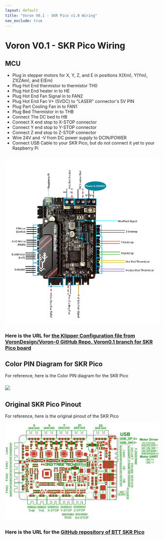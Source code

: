 ```yaml
---
layout: default
title: "Voron V0.1 - SKR Pico v1.0 Wiring"
nav_exclude: true
---
```


# Voron V0.1 - SKR Pico Wiring

## MCU

* Plug in stepper motors for X, Y, Z, and E in positions X(Xm), Y(Ym), Z1(ZAm), and E(Em)
* Plug Hot End thermistor to thermistor TH0
* Plug Hot End heater in to HE
* Plug Hot End Fan Signal in to FAN2
* Plug Hot End Fan V+ (5VDC) to "LASER" connector's 5V PIN
* Plug Part Cooling Fan in to FAN1
* Plug Bed Thermistor in to THB
* Connect The DC bed to HB
* Connect X end stop to X-STOP connector
* Connect Y end stop to Y-STOP connector
* Connect Z end stop to Z-STOP connector
* Wire 24V and -V from DC power supply to DCIN/POWER
* Connect USB Cable to your SKR Pico, but do not connect it yet to your Raspberry Pi

### ![](.images/../images/Voron0.1_Wiring_Diagram_SKR_PICO_V1.0.jpg)

### Here is the URL for [the Klipper Configuration file from VoronDesign/Voron-0 GitHub Repo, Voron0.1 branch for SKR Pico board](https://github.com/VoronDesign/Voron-0/blob/Voron0.1/Firmware/skr-pico-v1.0.cfg)

## Color PIN Diagram for SKR Pico

For reference, here is the Color PIN diagram for the SKR Pico

### ![](./images/Voron0.1_SKR_PICO_V1.0_Color_PIN_diagram.jpg)

## Original SKR Pico Pinout

For reference, here is the original pinout of the SKR Pico

![](./images/skr-pico-pinout.png)

### Here is the URL for the [GitHub repository of BTT SKR Pico](https://github.com/bigtreetech/SKR-Pico/tree/master/Hardware) 